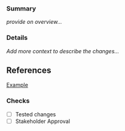 ### Summary 
_provide on overview..._

### Details
_Add more context to describe the changes..._

## References
[Example](www.google.com)

### Checks
- [ ] Tested changes
- [ ] Stakeholder Approval
